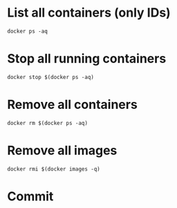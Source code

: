 
# List all containers (only IDs)

`docker ps -aq`

# Stop all running containers

`docker stop $(docker ps -aq)`


# Remove all containers

`docker rm $(docker ps -aq)`

# Remove all images

`docker rmi $(docker images -q)`

# Commit 
